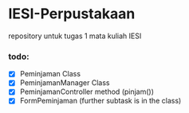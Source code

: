 # IESI-Perpustakaan

repository untuk tugas 1 mata kuliah IESI

### todo: 
- [x] Peminjaman Class
- [x] PeminjamanManager Class
- [x] PeminjamanController method (pinjam())
- [x] FormPeminjaman (further subtask is in the class)

